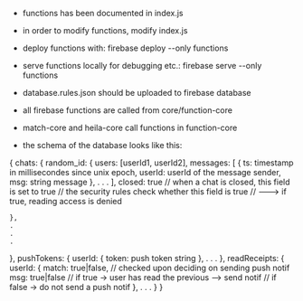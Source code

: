 
* functions has been documented in index.js
* in order to modify functions, modify index.js

* deploy functions with:
  firebase deploy --only functions
* serve functions locally for debugging etc.:
  firebase serve --only functions 

* database.rules.json should be uploaded to firebase database

* all firebase functions are called from core/function-core
* match-core and heila-core call functions in function-core

* the schema of the database looks like this:

{
  chats: {
    random_id: {
      users: [userId1, userId2],
      messages: [
        { ts: timestamp in millisecondes since unix epoch,
          userId: userId of the message sender,
          msg: string message },
        .
        .
        .
      ],
      closed: true // when a chat is closed, this field is set to true
                   // the security rules check whether this field is true 
                   // ---> if true, reading access is denied

    },
    .
    .
    .
  },
  pushTokens: {
    userId: {
      token: push token string
    },
  .
  .
  .
  },
  readReceipts: {
    userId: {
      match: true|false, // checked upon deciding on sending push notif
      msg: true|false    // if true -> user has read the previous --> send notif
                         // if false -> do not send a push notif
    },
    .
    .
    .
  }
}

